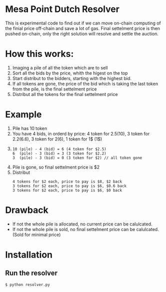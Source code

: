 # Mesa Point Dutch Resolver

This is experimental code to find out if we can move on-chain computing of the finial price off-chain and save a lot of gas. Final settelment price is then pushed 
on-chain, only the right solution will resolve and settle the auction.

# How this works:

1. Imaging a pile of all the token which are to sell
2. Sort all the bids by the price, whith the higest on the top
3. Start distribut to the bidders, starting with the highest bid.
4. If all tokens are gone, the price of the bid which is taking the last token from the pile, is the final settelment price
5. Distribut all the tokens for the final settelment price

# Example

1. Pile has 10 token
2. You have 4 bids, in orderd by price: 4 token for $2.5 ($10), 3 token for $2.2 ($6.6), 3 token for $2 ($6),  1 token for 1$ (1$)
3. 
   ```
   10 (pile) - 4 (bid) = 6 (4 token for $2.5)
   6  (pile) - 3 (bid) = 3 (3 token for $2.2)
   3  (pile) - 3 (bid) = 0 (3 token for $2) // all token gone
   ```
4. Pile is gone, so final settelment price is $2
5. Distribut
   ```
   4 tokens for $2 each, price to pay is $8, $2 back
   3 tokens for $2 each, price to pay is $6, $0.6 back
   3 tokens for $2 each, price to pay is $6, $0 back
   ```

# Drawback

* If not the whole pile is allocated, no current price can be calulcated.
* If not the whole pile is sold, no final settelment price can be calulcated. (Sold for minimal price)


# Installation


## Run the resolver

```
$ python resolver.py 
```

